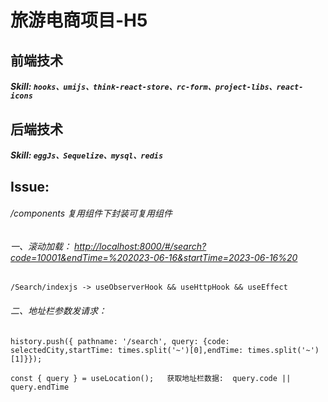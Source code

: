 # 旅游电商项目-H5

## 前端技术

##### Skill:  `hooks、umijs、think-react-store、rc-form、project-libs、react-icons`

## 后端技术

##### Skill:  `eggJs、Sequelize、mysql、redis`


## Issue:

###### /components 复用组件下封装可复用组件

###### 一、滚动加载： [http://localhost:8000/#/search?code=10001&amp;endTime=%202023-06-16&amp;startTime=2023-06-16%20](http://localhost:8000/#/search?code=10001&endTime=%202023-06-16&startTime=2023-06-16%20)

`/Search/indexjs -> useObserverHook && useHttpHook && useEffect`

###### 二、地址栏参数发请求：

`history.push({ pathname: '/search', query: {code: selectedCity,startTime: times.split('~')[0],endTime: times.split('~')[1]}});`

`const { query } = useLocation();   获取地址栏数据:  query.code || query.endTime`

